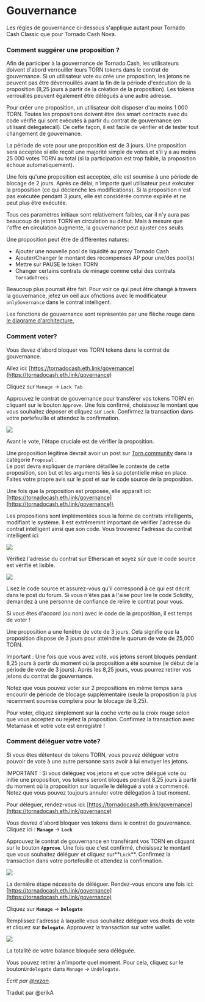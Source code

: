 # Gouvernance

Les règles de gouvernance ci-dessous s'applique autant pour Tornado Cash Classic que pour Tornado Cash Nova.

### Comment suggérer une proposition ?

Afin de participer à la gouvernance de Tornado.Cash, les utilisateurs doivent d'abord verrouiller leurs TORN tokens dans le contrat de gouvernance. Si un utilisateur vote ou crée une proposition, les jetons ne peuvent pas être déverrouillés avant la fin de la période d'exécution de la proposition (8,25 jours à partir de la création de la proposition). Les tokens verrouillés peuvent également être délégués à une autre adresse.

Pour créer une proposition, un utilisateur doit disposer d'au moins 1 000 TORN. Toutes les propositions doivent être des smart contracts avec du code vérifié qui sont exécutés à partir du contrat de gouvernance (en utilisant delegatecall). De cette façon, il est facile de vérifier et de tester tout changement de gouvernance.

La période de vote pour une proposition est de 3 jours. Une proposition sera acceptée si elle reçoit une majorité simple de votes et s'il y a au moins 25 000 votes TORN au total (si la participation est trop faible, la proposition échoue automatiquement).

Une fois qu'une proposition est acceptée, elle est soumise à une période de blocage de 2 jours. Après ce délai, n'importe quel utilisateur peut exécuter la proposition (ce qui déclenche les modifications). Si la proposition n'est pas exécutée pendant 3 jours, elle est considérée comme expirée et ne peut plus être exécutée.

Tous ces paramètres initiaux sont relativement faibles, car il n'y aura pas beaucoup de jetons TORN en circulation au début. Mais à mesure que l'offre en circulation augmente, la gouvernance peut ajuster ces seuils.

Une proposition peut être de différentes natures:

* Ajouter une nouvelle pool de liquidité au proxy Tornado Cash
* Ajouter/Changer le montant des récompenses AP pour une/des pool(s)
* Mettre sur PAUSE le token TORN
* Changer certains contrats de minage comme celui des contrats `TornadoTrees`

Beaucoup plus pourrait être fait. Pour voir ce qui peut être changé à travers la gouvernance, jetez un oeil aux ofnctions avec le modificateur `onlyGovernance` dans le contrat intelligent.

Les fonctions de gouvernance sont représentés par une flèche rouge dans [le diagrame d'architecture.](https://viewer.diagrams.net/?highlight=0000ff\&edit=\_blank\&layers=1\&nav=1\&title=tornado-cash-contract-overview.drawio#Uhttps%3A%2F%2Fraw.githubusercontent.com%2FRezan-vm%2Ftornado-cash-edu%2Fmain%2Ftornado-cash-contract-overview.drawio)

### Comment voter?

Vous devez d'abord bloquer vos TORN tokens dans le contrat de gouvernance.

Allez ici: [https://tornadocash.eth.link/governance](https://tornadocash.eth.link/governance)

Cliquez sur `Manage` -> `Lock Tab`

Approuvez le contrat de gouvernance pour transférer vos tokens TORN en cliquant sur le bouton `Approve`. Une fois confirmé, choisissez le montant que vous souhaitez déposer et cliquez sur  `Lock`. Confirmez la transaction dans votre portefeuille et attendez la confirmation.

![](../.gitbook/assets/c05e5a1813edad280544b627b24002dc8d5adcf2.png)

Avant le vote, l'étape cruciale est de vérifier la proposition.

Une proposition légitime devrait avoir un post sur [Torn.community](https://torn) dans la catégorie `Proposal` .\
Le post devra expliquer de manière détaillée le contexte de cette proposition, son but et les arguments liés à sa potentielle mise en place. Faites votre propre avis sur le post et sur le code source de la proposition.

Une fois que la proposition est proposée, elle apparaît ici:\
[https://tornadocash.eth.link/governance](https://tornadocash.eth.link/governance)\


Les propositions sont implémentées sous la forme de contrats intelligents, modifiant le système. Il est extrêmemnt important de vérifier l'adresse du contrat intelligent ainsi que son code. Vous trouverez l'adresse du contrat intelligent ici:

![](../.gitbook/assets/181d612b6c57964bab59c8e5b766f5247211083d.png)

Vérifiez l'adresse du contrat sur Etherscan et soyez sûr que le code source est vérifié et lisible.

![](../.gitbook/assets/d2d37d169a94f09156e76fa522b7974cb7c9ac3f.png)

Lisez le code source et assurez-vous qu'il correspond à ce qui est décrit dans le post du forum. Si vous n'êtes pas à l'aise pour lire le code Solidity, demandez à une personne de confiance de relire le contrat pour vous.

Si vous êtes d'accord (ou non) avec le code de la proposition, il est temps de voter !&#x20;

Une proposition a une fenêtre de vote de 3 jours. Cela signifie que la proposition dispose de 3 jours pour atteindre le quorum de vote de 25,000 TORN.

Important : Une fois que vous avez voté, vos jetons seront bloqués pendant 8,25 jours à partir du moment où la proposition a été soumise (le début de la période de vote de 3 jours). Après les 8,25 jours, vous pourrez retirer vos jetons du contrat de gouvernance.

Notez que vous pouvez voter sur 2 propositions en même temps sans encourir de période de blocage supplémentaire (seule la proposition la plus récemment soumise comptera pour le blocage de 8,25).

Pour voter, cliquez simplement sur la coche verte ou la croix rouge selon que vous acceptez ou rejetez la proposition. Confirmez la transaction avec Metamask et votre vote est enregistré !

### Comment déléguer votre vote?

Si vous êtes détenteur de tokens TORN, vous pouvez déléguer votre pouvoir de vote à une autre personne sans avoir à lui envoyer les jetons.

IMPORTANT : Si vous déléguez vos jetons et que votre délégué vote ou initie une proposition, vos tokens seront bloqués pendant 8,25 jours à partir du moment où la proposition sur laquelle le délégué a voté a commencé. Notez que vous pouvez toujours annuler votre délégation à tout moment.

Pour déléguer, rendez-vous ici: [https://tornadocash.eth.link/governance](https://tornadocash.eth.link/governance)

Vous devrez d'abord bloquer vos tokens dans le contrat de gouvernance. Cliquez ici :  **`Manage`** -> **`Lock`**

Approuvez le contrat de gouvernance en transférant vos TORN en cliquant sur le bouton **`Approve`**. Une fois que c'est confirmé, choisissez le montant que vous souhaitez déléguer et cliquez sur**`Lock`**. Confirmez la transaction dans votre portefeuille et attendez la confirmation.

![](<../.gitbook/assets/c05e5a1813edad280544b627b24002dc8d5adcf2 (1).png>)

La dernière étape nécessite de déléguer. Rendez-vous encore une fois ici: [https://tornadocash.eth.link/governance](https://tornadocash.eth.link/governance)

Cliquez sur **`Manage`** -> **`Delegate`**

Remplissez l'adresse à laquelle vous souhaitez déléguer vos droits de vote et cliquez sur **`Delegate`**. Approuvez la transaction sur votre wallet.

![](../.gitbook/assets/43c05d176d7f75a336af7a865565c9b23786b98c.png)

La totalité de votre balance bloquée sera déléguée.

Vous pouvez retirer à n'importe quel moment. Pour cela, cliquez sur le bouton`Undelegate` dans `Manage` -> `Undelegate`.

_Ecrit par_ [_@rezan_](https://torn.community/u/Rezan/summary)_._

Traduit par @erikA
